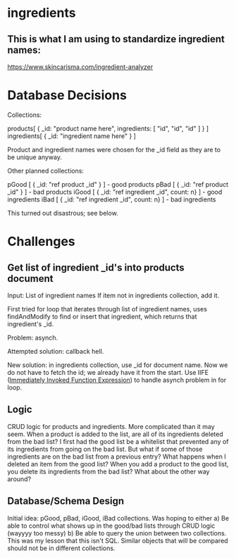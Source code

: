 # ingredients

## This is what  I am using to standardize ingredient names:
https://www.skincarisma.com/ingredient-analyzer

# Database Decisions
Collections:

products[ { _id: "product name here", ingredients: [ "id", "id", "id" ] } ]
ingredients[ { _id: "ingredient name here" } ]

Product and ingredient names were chosen for the _id field as they are to be unique anyway.

Other planned collections:

pGood [ { _id: "ref product _id" } ]  - good products
pBad [ { _id: "ref product _id" } ]  - bad products
iGood [ { _id: "ref ingredient _id", count: n} ]  - good ingredients
iBad [ { _id: "ref ingredient _id", count: n} ]  - bad ingredients

This turned out disastrous; see below.

# Challenges
## Get list of ingredient _id's into products document

Input: List of ingredient names
If item not in ingredients collection, add it.

First tried for loop that iterates through list of ingredient names, uses findAndModify to find or insert that ingredient, which returns that ingredient's _id.

Problem: asynch.

Attempted solution: callback hell.

New solution: in ingredients collection, use _id for document name. Now we do not have to fetch the id; we already have it from the start.
Use IIFE ([Immediately Invoked Function Expression](http://javascriptissexy.com/understand-javascript-closures-with-ease/)) to handle asynch problem in for loop.

## Logic
CRUD logic for products and ingredients. More complicated than it may seem.
When a product is added to the list, are all of its ingredients deleted from the bad list?
I first had the good list be a whitelist that prevented any of its ingredients from going on the bad list.
 But what if some of those ingredients are on the bad list from a previous entry? What happens when I deleted
 an item from the good list? When you add a product to the good list, you delete its ingredients from the bad list? What about the other way around?


## Database/Schema Design

Initial idea: pGood, pBad, iGood, iBad collections. Was hoping to either
a) Be able to control what shows up in the good/bad lists through CRUD logic (wayyyy too messy)
b) Be able to query the union between two collections. This was my lesson that this isn't SQL. Similar objects that will be compared should not be in different collections.
